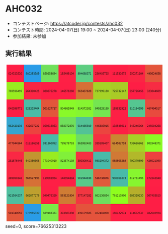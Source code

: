 # AHC032
- コンテストページ: https://atcoder.jp/contests/ahc032
- コンテスト時間: 2024-04-07(日) 19:00 ~ 2024-04-07(日) 23:00 (240分)
- 参加結果: 未参加

## 実行結果
![pic](../solution_gifs/AHC032_solution.gif)
seed=0, score=76625313223